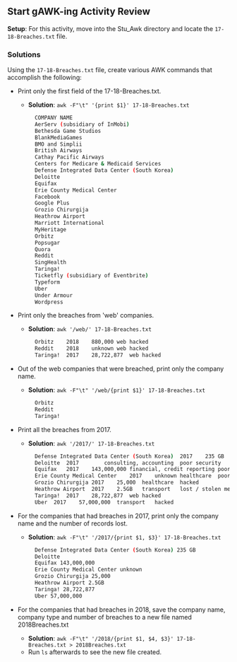 
## Start gAWK-ing Activity Review

**Setup**: For this activity, move into the Stu_Awk directory and locate the `17-18-Breaches.txt` file.

### Solutions

Using the `17-18-Breaches.txt` file, create various AWK commands that accomplish the following:

- Print only the first field of the 17-18-Breaches.txt.
  - **Solution**: `awk -F"\t" '{print $1}' 17-18-Breaches.txt`

    ```bash
      COMPANY NAME
      AerServ (subsidiary of InMobi)
      Bethesda Game Studios
      BlankMediaGames
      BMO and Simplii
      British Airways
      Cathay Pacific Airways
      Centers for Medicare & Medicaid Services
      Defense Integrated Data Center (South Korea)
      Deloitte
      Equifax
      Erie County Medical Center
      Facebook
      Google Plus
      Grozio Chirurgija
      Heathrow Airport
      Marriott International
      MyHeritage
      Orbitz
      Popsugar
      Quora
      Reddit
      SingHealth
      Taringa!
      Ticketfly (subsidiary of Eventbrite)
      Typeform
      Uber
      Under Armour
      Wordpress
    ````

- Print only the breaches from 'web' companies.
  - **Solution**: `awk '/web/' 17-18-Breaches.txt`

    ```bash
      Orbitz	2018	880,000	web	hacked
      Reddit	2018	unknown	web	hacked
      Taringa!	2017	28,722,877	web	hacked
    ````

- Out of the web companies that were breached, print only the company name.
  -  **Solution**: `awk -F"\t" '/web/{print $1}' 17-18-Breaches.txt`

      ```bash
        Orbitz
        Reddit
        Taringa!
      ````

- Print all the breaches from 2017.
  - **Solution**: `awk '/2017/' 17-18-Breaches.txt`
  
    ```bash
      Defense Integrated Data Center (South Korea)	2017	235 GB	military	hacked
      Deloitte	2017		consulting, accounting	poor security
      Equifax	2017	143,000,000	financial, credit reporting	poor security
      Erie County Medical Center	2017	unknown	healthcare	poor security
      Grozio Chirurgija	2017	25,000	healthcare	hacked
      Heathrow Airport	2017	2.5GB	transport	lost / stolen media
      Taringa!	2017	28,722,877	web	hacked
      Uber	2017	57,000,000	transport	hacked
    ````

- For the companies that had breaches in 2017, print only the company name and the number of records lost.
  - **Solution**: `awk -F"\t" '/2017/{print $1, $3}' 17-18-Breaches.txt`

    ```bash
      Defense Integrated Data Center (South Korea) 235 GB
      Deloitte 
      Equifax 143,000,000
      Erie County Medical Center unknown
      Grozio Chirurgija 25,000
      Heathrow Airport 2.5GB
      Taringa! 28,722,877
      Uber 57,000,000
    ````

- For the companies that had breaches in 2018, save the company name, company type and number of breaches to a new file named 2018Breaches.txt

  - **Solution**: `awk -F"\t" '/2018/{print $1, $4, $3}' 17-18-Breaches.txt > 2018Breaches.txt`
  - Run `ls` afterwards to see the new file created.
